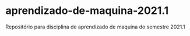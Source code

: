 # aprendizado-de-maquina-2021.1
Repositório para disciplina de aprendizado de maquina do semestre 2021.1

